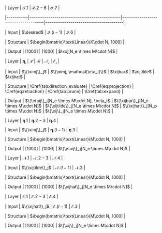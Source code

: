 



| Layer     | $\mathcal{I}.1$                               | $\mathcal{I}.2-6$                    | $\mathcal{I}.7$                        |

|-----------|-----------------------------------------------|--------------------------------------|----------------------------------------|

| Input     | $\desired$                                    | $\mathcal{I}.(l-1)$                  | $\mathcal{I}.6$                        |

| Structure | $\begin{bmatrix}\text{Linear}(K\cdot N, 1000) |

| Output    | $[1000]$                                      | $[1000]$                             | $\xoj[N_e \times M\cdot N]$            |

| Layer     | $\mathcal{\boldsymbol{\eta}}_i$               | $\mathcal{P}$                        | $\mathcal{R}$                          | $\mathcal{N_i}$                      | $\mathcal{E_i}$                   |

| Input     | $\{\ximj\}_j$                                 | $\{\ximj, \mathcal{\eta_i}\}$        | $\xijbar$                              | $\xijtilde$                          | $\xijhat$                         |

| Structure | \Cref{tab:direction_evaluate}                 | \Cref{eq:projection}                 | \Cref{eq:retraction}                   | \Cref{tab:prune}                     | \Cref{tab:expand}                 |

| Output    | $\{\etaij\}_j[N_e \times M\cdot N], \beta_i$  | $\{\xijbar\}_j[N_e \times M\cdot N]$ | $\{\xijtilde\}_j[N_e \times M\cdot N]$ | $\{\xijhat\}_j[N_p \times M\cdot N]$ | $\{\xij\}_j[N_e \times M\cdot N]$ |

| Layer     | $\mathcal{\boldsymbol{\eta}}.1$               | $\mathcal{\boldsymbol{\eta}}.2-3$    | $\mathcal{\boldsymbol{\eta}}.4$        |

| Input     | $\{\ximj\}_j$                                 | $\mathcal{\boldsymbol{\eta}}.(l-1)$  | $\mathcal{\boldsymbol{\eta}}.3$        |

| Structure | $\begin{bmatrix}\text{Linear}(M\cdot N, 1000) |

| Output    | $[1000]$                                      | $[1000]$                             | $\{\etaij\}_j[N_e \times M\cdot N]$    |

| Layer     | $\mathcal{N}.1$                               | $\mathcal{N}.2-3$                    | $\mathcal{N}.4$                        |

| Input     | $\{\xijtilde\}_j$                             | $\mathcal{N}.(l-1)$                  | $\mathcal{N}.3$                        |

| Structure | $\begin{bmatrix}\text{Linear}(M\cdot N, 1000) |

| Output    | $[1000]$                                      | $[1000]$                             | $\{\xijhat\}_j[N_e \times M\cdot N]$   |

| Layer     | $\mathcal{E}.1$                               | $\mathcal{E}.2-3$                    | $\mathcal{E}.4$                        |

| Input     | $\{\xijhat\}_j$                               | $\mathcal{E}.(l-1)$                  | $\mathcal{E}.3$                        |

| Structure | $\begin{bmatrix}\text{Linear}(M\cdot N, 1000) |

| Output    | $[1000]$                                      | $[1000]$                             | $\{\xij\}_j[N_e \times M\cdot N]$      |

